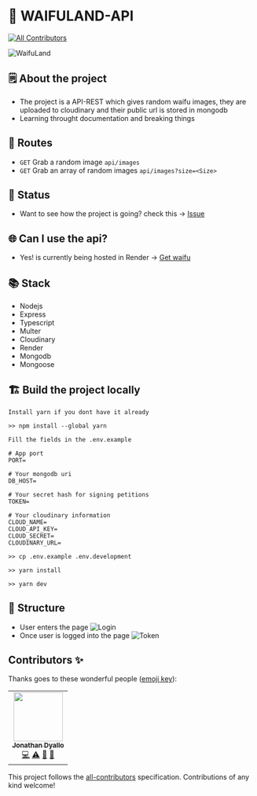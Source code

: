 # 🎲 WAIFULAND-API

<!-- ALL-CONTRIBUTORS-BADGE:START - Do not remove or modify this section -->

[![All Contributors](https://img.shields.io/badge/all_contributors-1-orange.svg?style=flat-square)](#contributors-)

<!-- ALL-CONTRIBUTORS-BADGE:END -->

![WaifuLand](https://user-images.githubusercontent.com/68082746/155921172-311bb682-cfed-494f-89c5-371e22ac25a6.gif)

## 🗒 About the project

- The project is a API-REST which gives random waifu images, they are uploaded to cloudinary and their public url is stored in mongodb
- Learning throught documentation and breaking things

## 🚧 Routes

- `GET` Grab a random image `api/images`
- `GET` Grab an array of random images `api/images?size=<Size>`

## 📖 Status

- Want to see how the project is going? check this -> [Issue](https://github.com/jd-apprentice/waifuland-api/issues/3)

## 🌐 Can I use the api?

- Yes! is currently being hosted in Render -> [Get waifu](https://waifuland-api.onrender.com/api/images/random)

## 📚 Stack

- Nodejs
- Express
- Typescript
- Multer
- Cloudinary
- Render
- Mongodb
- Mongoose

## 🏗️ Build the project locally

```
Install yarn if you dont have it already

>> npm install --global yarn

Fill the fields in the .env.example

# App port
PORT=

# Your mongodb uri
DB_HOST=

# Your secret hash for signing petitions
TOKEN=

# Your cloudinary information
CLOUD_NAME=
CLOUD_API_KEY=
CLOUD_SECRET=
CLOUDINARY_URL=

>> cp .env.example .env.development

>> yarn install

>> yarn dev
```

## 🧱 Structure

- User enters the page
  ![Login](https://user-images.githubusercontent.com/68082746/164032923-64c5d286-e232-478f-b121-39d28b71b416.png)
- Once user is logged into the page
  ![Token](https://user-images.githubusercontent.com/68082746/164033037-6191489e-3561-46b3-a0c4-7324faf9abb7.png)

## Contributors ✨

Thanks goes to these wonderful people ([emoji key](https://allcontributors.org/docs/en/emoji-key)):

<!-- ALL-CONTRIBUTORS-LIST:START - Do not remove or modify this section -->
<!-- prettier-ignore-start -->
<!-- markdownlint-disable -->
<table>
  <tr>
    <td align="center"><a href="https://portfolio-jd.vercel.app/"><img src="https://avatars.githubusercontent.com/u/68082746?v=4?s=100" width="100px;" alt=""/><br /><sub><b>Jonathan Dyallo</b></sub></a><br /><a href="https://github.com/jd-apprentice/waifuland-api/commits?author=jd-apprentice" title="Code">💻</a> <a href="https://github.com/jd-apprentice/waifuland-api/commits?author=jd-apprentice" title="Tests">⚠️</a> <a href="https://github.com/jd-apprentice/waifuland-api/commits?author=jd-apprentice" title="Documentation">📖</a> <a href="#maintenance-jd-apprentice" title="Maintenance">🚧</a></td>
  </tr>
</table>

<!-- markdownlint-restore -->
<!-- prettier-ignore-end -->

<!-- ALL-CONTRIBUTORS-LIST:END -->

This project follows the [all-contributors](https://github.com/all-contributors/all-contributors) specification. Contributions of any kind welcome!
